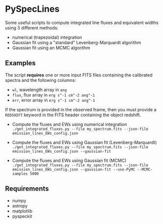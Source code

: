 # PySpecLines

Some useful scripts to compute integrated line fluxes and equivalent widths using 3 different methods:

- numerical (trapezoidal) integration
- Gaussian fit using a "standard" Levenberg-Marquardt algorithm
- Gaussian fit using an MCMC algorithm


## Examples

The script **requires** one or more input FITS files containing the calibrated spectra and the following columns:
- ``wl``, wavelength array in ``ang``
- ``flux``, flux array in ``erg s^-1 cm^-2 ang^-1``
- ``err``, error array in  ``erg s^-1 cm^-2 ang^-1``

If the spectrum is provided in the observed frame, then you must provide a ``REDSHIFT`` keyword in the FITS header containing the object redshift.

- Compute the fluxes and EWs using numerical integration
  ``./get_integrated_fluxes.py --file my_spectrum.fits --json-file  emission_lines_EWs_config.json``

- Compute the fluxes and EWs using Gaussian fit (Levenberg-Marquardt)
  ``./get_integrated_fluxes.py --file my_spectrum.fits --json-file  emission_lines_EWs_config.json --gaussian-fit``

- Compute the fluxes and EWs using Gaussian fit (MCMC)
  ``./get_integrated_fluxes.py --file my_spectrum.fits --json-file  emission_lines_EWs_config.json --gaussian-fit --use-PyMC --MCMC-samples 5000``

## Requirements

- numpy
- astropy
- matplotlib
- pyspeckit
